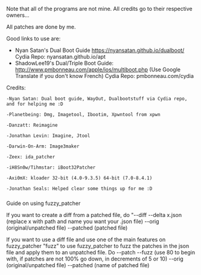 Note that all of the programs are not mine. All credits go to their respective owners...

All patches are done by me.

Good links to use are: 
  - Nyan Satan's Dual Boot Guide https://nyansatan.github.io/dualboot/ Cydia Repo: nyansatan.github.io/apt
  - ShadowLee19's Dual/Triple Boot Guide: http://www.pmbonneau.com/apple/ios/multiboot.php (Use Google Translate if you don't know French) Cydia Repo: pmbonneau.com/cydia
  
  Credits:
  
	-Nyan Satan: Dual boot guide, WayOut, Dualbootstuff via Cydia repo, and for helping me :D
	
	-Planetbeing: Dmg, Imagetool, Ibootim, Xpwntool from xpwn
	
	-Danzatt: Reimagine

	-Jonathan Levin: Imagine, Jtool

	-Darwin-On-Arm: Image3maker

	-Zeex: ida_patcher

	-iH8Sn0w/Tihmstar: iBoot32Patcher
	
	-Axi0mX: kloader 32-bit (4.0-9.3.5) 64-bit (7.0-8.4.1)
	
	-Jonathan Seals: Helped clear some things up for me :D

###

Guide on using fuzzy_patcher

If you want to create a diff from a patched file, do "--diff --delta x.json (replace x with path and name you want your .json file) --orig (original/unpatched file) --patched (patched file)

If you want to use a diff file and use one of the main features on fuzzy_patcher "fuzz" to use fuzzy_patcher to fuzz the patches in the json file and apply them to an unpatched file.
Do --patch --fuzz (use 80 to begin with, if patches are not 100% go down, in decrements of 5 or 10) --orig (original/unpatched file) --patched (name of patched file)

